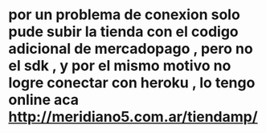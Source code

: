 # por un problema de conexion solo pude subir la tienda con el codigo adicional de mercadopago , pero no el sdk , y por el mismo motivo no logre conectar con heroku , lo tengo online aca http://meridiano5.com.ar/tiendamp/
